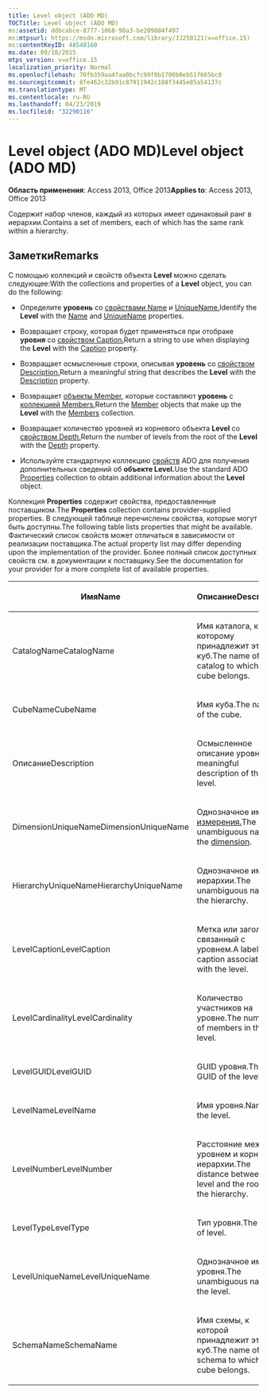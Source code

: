```yaml
---
title: Level object (ADO MD)
TOCTitle: Level object (ADO MD)
ms:assetid: ddbcabce-8777-1068-98a3-be209084f497
ms:mtpsurl: https://msdn.microsoft.com/library/JJ250121(v=office.15)
ms:contentKeyID: 48548160
ms.date: 09/18/2015
mtps_version: v=office.15
localization_priority: Normal
ms.openlocfilehash: 70fb359aa4faa0bcfc99f0b1700b0eb51f665bc0
ms.sourcegitcommit: 8fe462c32b91c87911942c188f3445e85a54137c
ms.translationtype: MT
ms.contentlocale: ru-RU
ms.lasthandoff: 04/23/2019
ms.locfileid: "32290116"
---
```

# <a name="level-object-ado-md"></a><span data-ttu-id="2a63a-102">Level object (ADO MD)</span><span class="sxs-lookup"><span data-stu-id="2a63a-102">Level object (ADO MD)</span></span>


<span data-ttu-id="2a63a-103">**Область применения**: Access 2013, Office 2013</span><span class="sxs-lookup"><span data-stu-id="2a63a-103">**Applies to**: Access 2013, Office 2013</span></span>

<span data-ttu-id="2a63a-104">Содержит набор членов, каждый из которых имеет одинаковый ранг в иерархии.</span><span class="sxs-lookup"><span data-stu-id="2a63a-104">Contains a set of members, each of which has the same rank within a hierarchy.</span></span>

## <a name="remarks"></a><span data-ttu-id="2a63a-105">Заметки</span><span class="sxs-lookup"><span data-stu-id="2a63a-105">Remarks</span></span>

<span data-ttu-id="2a63a-106">С помощью коллекций и свойств объекта **Level** можно сделать следующее:</span><span class="sxs-lookup"><span data-stu-id="2a63a-106">With the collections and properties of a **Level** object, you can do the following:</span></span>

  - <span data-ttu-id="2a63a-107">Определите **уровень** со [свойствами Name](name-property-ado-md.md) и [UniqueName.](uniquename-property-ado-md.md)</span><span class="sxs-lookup"><span data-stu-id="2a63a-107">Identify the **Level** with the [Name](name-property-ado-md.md) and [UniqueName](uniquename-property-ado-md.md) properties.</span></span>

  - <span data-ttu-id="2a63a-108">Возвращает строку, которая будет применяться при отобраке **уровня** со [свойством Caption.](caption-property-ado-md.md)</span><span class="sxs-lookup"><span data-stu-id="2a63a-108">Return a string to use when displaying the **Level** with the [Caption](caption-property-ado-md.md) property.</span></span>

  - <span data-ttu-id="2a63a-109">Возвращает осмысленные строки, описывая **уровень** со [свойством Description.](description-property-ado-md.md)</span><span class="sxs-lookup"><span data-stu-id="2a63a-109">Return a meaningful string that describes the **Level** with the [Description](description-property-ado-md.md) property.</span></span>

  - <span data-ttu-id="2a63a-110">Возвращает [объекты Member,](member-object-ado-md.md) которые составляют **уровень** с [коллекцией Members.](members-collection-ado-md.md)</span><span class="sxs-lookup"><span data-stu-id="2a63a-110">Return the [Member](member-object-ado-md.md) objects that make up the **Level** with the [Members](members-collection-ado-md.md) collection.</span></span>

  - <span data-ttu-id="2a63a-111">Возвращает количество уровней из корневого объекта **Level** со [свойством Depth.](depth-property-ado-md.md)</span><span class="sxs-lookup"><span data-stu-id="2a63a-111">Return the number of levels from the root of the **Level** with the [Depth](depth-property-ado-md.md) property.</span></span>

  - <span data-ttu-id="2a63a-112">Используйте стандартную коллекцию [свойств](properties-collection-ado.md) ADO для получения дополнительных сведений об **объекте Level.**</span><span class="sxs-lookup"><span data-stu-id="2a63a-112">Use the standard ADO [Properties](properties-collection-ado.md) collection to obtain additional information about the **Level** object.</span></span>

<span data-ttu-id="2a63a-113">Коллекция **Properties** содержит свойства, предоставленные поставщиком.</span><span class="sxs-lookup"><span data-stu-id="2a63a-113">The **Properties** collection contains provider-supplied properties.</span></span> <span data-ttu-id="2a63a-114">В следующей таблице перечислены свойства, которые могут быть доступны.</span><span class="sxs-lookup"><span data-stu-id="2a63a-114">The following table lists properties that might be available.</span></span> <span data-ttu-id="2a63a-115">Фактический список свойств может отличаться в зависимости от реализации поставщика.</span><span class="sxs-lookup"><span data-stu-id="2a63a-115">The actual property list may differ depending upon the implementation of the provider.</span></span> <span data-ttu-id="2a63a-116">Более полный список доступных свойств см. в документации к поставщику.</span><span class="sxs-lookup"><span data-stu-id="2a63a-116">See the documentation for your provider for a more complete list of available properties.</span></span>

<table>
<colgroup>
<col style="width: 50%" />
<col style="width: 50%" />
</colgroup>
<thead>
<tr class="header">
<th><p><span data-ttu-id="2a63a-117">Имя</span><span class="sxs-lookup"><span data-stu-id="2a63a-117">Name</span></span></p></th>
<th><p><span data-ttu-id="2a63a-118">Описание</span><span class="sxs-lookup"><span data-stu-id="2a63a-118">Description</span></span></p></th>
</tr>
</thead>
<tbody>
<tr class="odd">
<td><p><span data-ttu-id="2a63a-119">CatalogName</span><span class="sxs-lookup"><span data-stu-id="2a63a-119">CatalogName</span></span></p></td>
<td><p><span data-ttu-id="2a63a-120">Имя каталога, к которому принадлежит этот куб.</span><span class="sxs-lookup"><span data-stu-id="2a63a-120">The name of the catalog to which this cube belongs.</span></span></p></td>
</tr>
<tr class="even">
<td><p><span data-ttu-id="2a63a-121">CubeName</span><span class="sxs-lookup"><span data-stu-id="2a63a-121">CubeName</span></span></p></td>
<td><p><span data-ttu-id="2a63a-122">Имя куба.</span><span class="sxs-lookup"><span data-stu-id="2a63a-122">The name of the cube.</span></span></p></td>
</tr>
<tr class="odd">
<td><p><span data-ttu-id="2a63a-123">Описание</span><span class="sxs-lookup"><span data-stu-id="2a63a-123">Description</span></span></p></td>
<td><p><span data-ttu-id="2a63a-124">Осмысленное описание уровня.</span><span class="sxs-lookup"><span data-stu-id="2a63a-124">A meaningful description of the level.</span></span></p></td>
</tr>
<tr class="even">
<td><p><span data-ttu-id="2a63a-125">DimensionUniqueName</span><span class="sxs-lookup"><span data-stu-id="2a63a-125">DimensionUniqueName</span></span></p></td>
<td><p><span data-ttu-id="2a63a-126">Однозначное имя <a href="dimension-object-ado-md.md">измерения.</a></span><span class="sxs-lookup"><span data-stu-id="2a63a-126">The unambiguous name of the <a href="dimension-object-ado-md.md">dimension</a>.</span></span></p></td>
</tr>
<tr class="odd">
<td><p><span data-ttu-id="2a63a-127">HierarchyUniqueName</span><span class="sxs-lookup"><span data-stu-id="2a63a-127">HierarchyUniqueName</span></span></p></td>
<td><p><span data-ttu-id="2a63a-128">Однозначное имя иерархии.</span><span class="sxs-lookup"><span data-stu-id="2a63a-128">The unambiguous name of the hierarchy.</span></span></p></td>
</tr>
<tr class="even">
<td><p><span data-ttu-id="2a63a-129">LevelCaption</span><span class="sxs-lookup"><span data-stu-id="2a63a-129">LevelCaption</span></span></p></td>
<td><p><span data-ttu-id="2a63a-130">Метка или заголовок, связанный с уровнем.</span><span class="sxs-lookup"><span data-stu-id="2a63a-130">A label or caption associated with the level.</span></span></p></td>
</tr>
<tr class="odd">
<td><p><span data-ttu-id="2a63a-131">LevelCardinality</span><span class="sxs-lookup"><span data-stu-id="2a63a-131">LevelCardinality</span></span></p></td>
<td><p><span data-ttu-id="2a63a-132">Количество участников на уровне.</span><span class="sxs-lookup"><span data-stu-id="2a63a-132">The number of members in the level.</span></span></p></td>
</tr>
<tr class="even">
<td><p><span data-ttu-id="2a63a-133">LevelGUID</span><span class="sxs-lookup"><span data-stu-id="2a63a-133">LevelGUID</span></span></p></td>
<td><p><span data-ttu-id="2a63a-134">GUID уровня.</span><span class="sxs-lookup"><span data-stu-id="2a63a-134">The GUID of the level.</span></span></p></td>
</tr>
<tr class="odd">
<td><p><span data-ttu-id="2a63a-135">LevelName</span><span class="sxs-lookup"><span data-stu-id="2a63a-135">LevelName</span></span></p></td>
<td><p><span data-ttu-id="2a63a-136">Имя уровня.</span><span class="sxs-lookup"><span data-stu-id="2a63a-136">Name of the level.</span></span></p></td>
</tr>
<tr class="even">
<td><p><span data-ttu-id="2a63a-137">LevelNumber</span><span class="sxs-lookup"><span data-stu-id="2a63a-137">LevelNumber</span></span></p></td>
<td><p><span data-ttu-id="2a63a-138">Расстояние между уровнем и корнем иерархии.</span><span class="sxs-lookup"><span data-stu-id="2a63a-138">The distance between the level and the root of the hierarchy.</span></span></p></td>
</tr>
<tr class="odd">
<td><p><span data-ttu-id="2a63a-139">LevelType</span><span class="sxs-lookup"><span data-stu-id="2a63a-139">LevelType</span></span></p></td>
<td><p><span data-ttu-id="2a63a-140">Тип уровня.</span><span class="sxs-lookup"><span data-stu-id="2a63a-140">The type of level.</span></span></p></td>
</tr>
<tr class="even">
<td><p><span data-ttu-id="2a63a-141">LevelUniqueName</span><span class="sxs-lookup"><span data-stu-id="2a63a-141">LevelUniqueName</span></span></p></td>
<td><p><span data-ttu-id="2a63a-142">Однозначное имя уровня.</span><span class="sxs-lookup"><span data-stu-id="2a63a-142">The unambiguous name of the level.</span></span></p></td>
</tr>
<tr class="odd">
<td><p><span data-ttu-id="2a63a-143">SchemaName</span><span class="sxs-lookup"><span data-stu-id="2a63a-143">SchemaName</span></span></p></td>
<td><p><span data-ttu-id="2a63a-144">Имя схемы, к которой принадлежит этот куб.</span><span class="sxs-lookup"><span data-stu-id="2a63a-144">The name of the schema to which this cube belongs.</span></span></p></td>
</tr>
</tbody>
</table>

